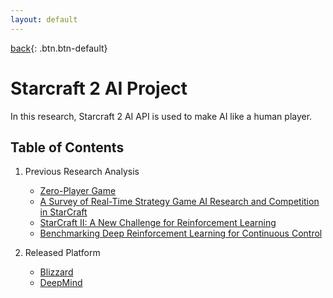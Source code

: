 ```yaml
---
layout: default
---
```

[back](../pmain){: .btn.btn-default}

# Starcraft 2 AI Project


In this research, Starcraft 2 AI API is used to make AI like a human player.

## Table of Contents
1. Previous Research Analysis
	- [Zero-Player Game](./Prev/zero)
	- [A Survey of Real-Time Strategy Game AI Research and Competition in StarCraft](./Prev/surv)
	- [StarCraft II: A New Challenge for Reinforcement Learning](./Prev/sc2)
	- [Benchmarking Deep Reinforcement Learning for Continuous Control](./Prev/bcdrl)

2. Released Platform 
	- [Blizzard](./Plat/blizNews)
	- [DeepMind](./Plat/deepNews)